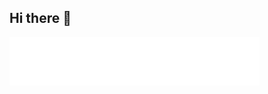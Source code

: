 ## Hi there 👋
<img src="./AdjustTimeing/RenderedIntro.svg" width="400" alt="Animacja liter" />

<!--
**Jakub-Woszczek/Jakub-Woszczek** is a ✨ _special_ ✨ repository because its `README.md` (this file) appears on your GitHub profile.

Here are some ideas to get you started:

- 🔭 I’m currently working on ...
- 🌱 I’m currently learning ...
- 👯 I’m looking to collaborate on ...
- 🤔 I’m looking for help with ...
- 💬 Ask me about ...
- 📫 How to reach me: ...
- 😄 Pronouns: ...
- ⚡ Fun fact: ...
-->
